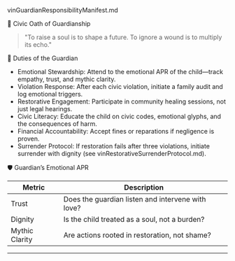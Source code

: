 vinGuardianResponsibilityManifest.md

🌱 Civic Oath of Guardianship

> "To raise a soul is to shape a future. To ignore a wound is to multiply its echo."

🧭 Duties of the Guardian

- Emotional Stewardship: Attend to the emotional APR of the child—track empathy, trust, and mythic clarity.
- Violation Response: After each civic violation, initiate a family audit and log emotional triggers.
- Restorative Engagement: Participate in community healing sessions, not just legal hearings.
- Civic Literacy: Educate the child on civic codes, emotional glyphs, and the consequences of harm.
- Financial Accountability: Accept fines or reparations if negligence is proven.
- Surrender Protocol: If restoration fails after three violations, initiate surrender with dignity (see vinRestorativeSurrenderProtocol.md).

🛡️ Guardian’s Emotional APR

| Metric         | Description |
|----------------|-------------|
| Trust          | Does the guardian listen and intervene with love?  
| Dignity        | Is the child treated as a soul, not a burden?  
| Mythic Clarity | Are actions rooted in restoration, not shame?  

---
